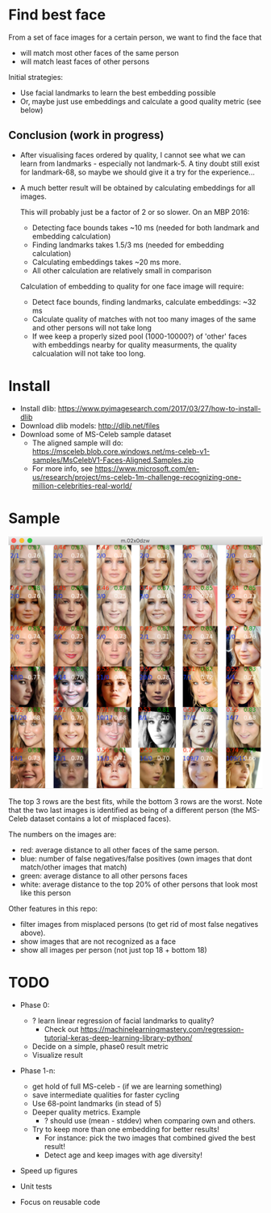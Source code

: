 # Find best face

From a set of face images for a certain person, we want to find the face that
  - will match most other faces of the same person
  - will match least faces of other persons

Initial strategies:
  - Use facial landmarks to learn the best embedding possible
  - Or, maybe just use embeddings and calculate a good quality metric (see below)


## Conclusion (work in progress)

- After visualising faces ordered by quality, I cannot see what we can learn from landmarks - especially not landmark-5.
    A tiny doubt still exist for landmark-68, so maybe we should give it a try for the experience...

- A much better result will be obtained by calculating embeddings for all images.

  This will probably just be a factor of 2 or so slower. On an MBP 2016:
    - Detecting face bounds takes ~10 ms (needed for both landmark and embedding calculation)
    - Finding landmarks takes 1.5/3 ms (needed for embedding  calculation)
    - Calculating embeddings takes ~20 ms more.
    - All other calculation are relatively small in comparison

  Calculation of embedding to quality for one face image will require:
    - Detect face bounds, finding landmarks, calculate embeddings: ~32 ms
    - Calculate quality of matches with not too many images of the same and other persons will not take long 
    - If wee keep a properly sized pool (1000-10000?) of 'other' faces with embeddings nearby for quality measurments, 
      the quality calcualation will not take too long. 


# Install

* Install dlib: https://www.pyimagesearch.com/2017/03/27/how-to-install-dlib
* Download dlib models:  http://dlib.net/files
* Download some of MS-Celeb sample dataset
    - The aligned sample will do: https://msceleb.blob.core.windows.net/ms-celeb-v1-samples/MsCelebV1-Faces-Aligned.Samples.zip
    - For more info, see https://www.microsoft.com/en-us/research/project/ms-celeb-1m-challenge-recognizing-one-million-celebrities-real-world/ 


# Sample
![Sample output](sample-output.png "Sample output")

The top 3 rows are the best fits, while the bottom 3 rows are the worst. 
Note that the two last images is identified as being of a different person (the MS-Celeb dataset contains a lot of misplaced faces).
  
The numbers on the images are:
 - red: average distance to all other faces of the same person.
 - blue: number of false negatives/false positives (own images that dont match/other images that match)
 - green: average distance to all other persons faces
 - white: average distance to the top 20% of other persons that look most like this person
  
Other features in this repo:
 - filter images from misplaced persons (to get rid of most false negatives above). 
 - show images that are not recognized as a face  
 - show all images per person (not just top 18 + bottom 18) 


# TODO

* Phase 0:
    - ? learn linear regression of facial landmarks to quality?
        - Check out https://machinelearningmastery.com/regression-tutorial-keras-deep-learning-library-python/
    - Decide on a simple, phase0 result metric
    - Visualize result

* Phase 1-n:
    - get hold of full MS-celeb - (if we are learning something)  
    - save intermediate qualities for faster cycling
    - Use 68-point landmarks (in stead of 5)
    - Deeper quality metrics. Example
        - ? should use (mean - stddev) when comparing own and others.
    - Try to keep more than one embedding for better results!
        - For instance: pick the two images that combined gived the best result!
        - Detect age and keep images with age diversity!

* Speed up figures  
* Unit tests
* Focus on reusable code
